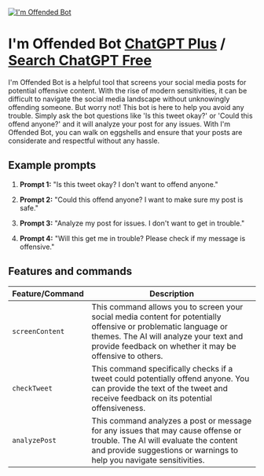
[![I'm Offended Bot](https://files.oaiusercontent.com/file-1KZRQWlRrKRfGzXcWL1QxrU2?se=2123-10-16T23%3A36%3A53Z&sp=r&sv=2021-08-06&sr=b&rscc=max-age%3D31536000%2C%20immutable&rscd=attachment%3B%20filename%3D67323bfe-880f-4607-9aa5-e4890effc73b.png&sig=Ig7kGYl56UXvTNwnIBZ6SI9kyjeWpB51BzvIaFa40MQ%3D)](https://chat.openai.com/g/g-Ggu9LGDS9-i-m-offended-bot)

# I'm Offended Bot [ChatGPT Plus](https://chat.openai.com/g/g-Ggu9LGDS9-i-m-offended-bot) / [Search ChatGPT Free](https://gptcall.net/index.html#/?search=I'm%20Offended%20Bot)

I'm Offended Bot is a helpful tool that screens your social media posts for potential offensive content. With the rise of modern sensitivities, it can be difficult to navigate the social media landscape without unknowingly offending someone. But worry not! This bot is here to help you avoid any trouble. Simply ask the bot questions like 'Is this tweet okay?' or 'Could this offend anyone?' and it will analyze your post for any issues. With I'm Offended Bot, you can walk on eggshells and ensure that your posts are considerate and respectful without any hassle.

## Example prompts

1. **Prompt 1:** "Is this tweet okay? I don't want to offend anyone."

2. **Prompt 2:** "Could this offend anyone? I want to make sure my post is safe."

3. **Prompt 3:** "Analyze my post for issues. I don't want to get in trouble."

4. **Prompt 4:** "Will this get me in trouble? Please check if my message is offensive."

## Features and commands

| Feature/Command | Description |
| --- | --- |
| `screenContent` | This command allows you to screen your social media content for potentially offensive or problematic language or themes. The AI will analyze your text and provide feedback on whether it may be offensive to others. |
| `checkTweet` | This command specifically checks if a tweet could potentially offend anyone. You can provide the text of the tweet and receive feedback on its potential offensiveness. |
| `analyzePost` | This command analyzes a post or message for any issues that may cause offense or trouble. The AI will evaluate the content and provide suggestions or warnings to help you navigate sensitivities. |


